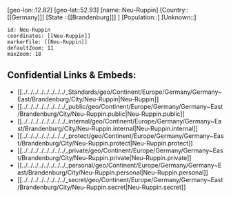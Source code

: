 ﻿---
location: [52.93,12.82]
mapzoom: [7,12] 
mapmarker: city 
type: City
tags:
- geo/City


SpocWebEntityId: 32796
isDeleted: false
confidential: public

---
[geo-lon::12.82]
[geo-lat::52.93]
[name::Neu-Ruppin]
[Country::[[Germany]]]
[State ::[[Brandenburg]]] ]
[Population::]
[Unknown::]


```leaflet
id: Neu-Ruppin
coordinates: [[Neu-Ruppin]]
markerFile: [[Neu-Ruppin]]
defaultZoom: 11 
maxZoom: 18
```


## Confidential Links & Embeds: 
- [[../../../../../../../../_Standards/geo/Continent/Europe/Germany/Germany~East/Brandenburg/City/Neu-Ruppin|Neu-Ruppin]] 
- [[../../../../../../../../_public/geo/Continent/Europe/Germany/Germany~East/Brandenburg/City/Neu-Ruppin.public|Neu-Ruppin.public]] 
- [[../../../../../../../../_internal/geo/Continent/Europe/Germany/Germany~East/Brandenburg/City/Neu-Ruppin.internal|Neu-Ruppin.internal]] 
- [[../../../../../../../../_protect/geo/Continent/Europe/Germany/Germany~East/Brandenburg/City/Neu-Ruppin.protect|Neu-Ruppin.protect]] 
- [[../../../../../../../../_private/geo/Continent/Europe/Germany/Germany~East/Brandenburg/City/Neu-Ruppin.private|Neu-Ruppin.private]] 
- [[../../../../../../../../_personal/geo/Continent/Europe/Germany/Germany~East/Brandenburg/City/Neu-Ruppin.personal|Neu-Ruppin.personal]] 
- [[../../../../../../../../_secret/geo/Continent/Europe/Germany/Germany~East/Brandenburg/City/Neu-Ruppin.secret|Neu-Ruppin.secret]] 
